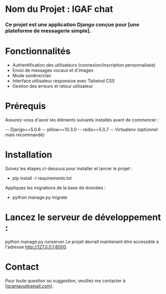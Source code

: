 # Nom du Projet : IGAF chat
### Ce projet est une application Django conçue pour [une plateforme de messagerie simple].

# Fonctionnalités
- Authentification des utilisateurs (connexion/inscription personnalisée)
- Envoi de messages vocaux et d'images
- Mode sombre/clair
- Interface utilisateur responsive avec Tailwind CSS
- Gestion des erreurs et retour utilisateur

# Prérequis
Assurez-vous d'avoir les éléments suivants installés avant de commencer :


-- Django==5.0.6
-- pillow==10.3.0
-- redis==5.0.7
-- Virtualenv (optionnel mais recommandé)

# Installation
Suivez les étapes ci-dessous pour installer et lancer le projet :

- pip install -r requirements.txt

Appliquez les migrations de la base de données :
- python manage.py migrate
  
# Lancez le serveur de développement :
python manage.py runserver
Le projet devrait maintenant être accessible à l'adresse http://127.0.0.1:8000.



# Contact
Pour toute question ou suggestion, veuillez me contacter à [isramavu@gmail.com].
